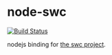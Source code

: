 # node-swc

[![Build Status](https://travis-ci.com/swc-project/node-swc.svg?branch=master)](https://travis-ci.com/swc-project/node-swc)


nodejs binding for [the swc project][].


[the swc project]:https://github.com/swc-project/swc